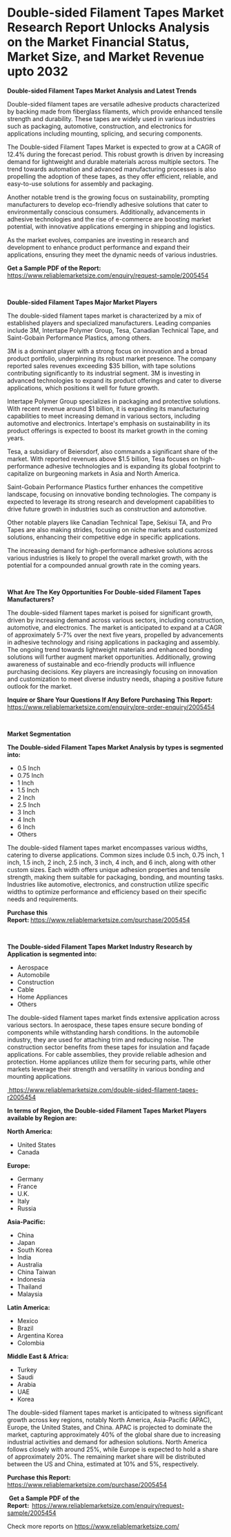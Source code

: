 <p><h1>Double-sided Filament Tapes Market Research Report Unlocks Analysis on the Market Financial Status, Market Size, and Market Revenue upto 2032</h1></p><p><strong>Double-sided Filament Tapes Market Analysis and Latest Trends</strong></p>
<p><p>Double-sided filament tapes are versatile adhesive products characterized by backing made from fiberglass filaments, which provide enhanced tensile strength and durability. These tapes are widely used in various industries such as packaging, automotive, construction, and electronics for applications including mounting, splicing, and securing components.</p><p>The Double-sided Filament Tapes Market is expected to grow at a CAGR of 12.4% during the forecast period. This robust growth is driven by increasing demand for lightweight and durable materials across multiple sectors. The trend towards automation and advanced manufacturing processes is also propelling the adoption of these tapes, as they offer efficient, reliable, and easy-to-use solutions for assembly and packaging.</p><p>Another notable trend is the growing focus on sustainability, prompting manufacturers to develop eco-friendly adhesive solutions that cater to environmentally conscious consumers. Additionally, advancements in adhesive technologies and the rise of e-commerce are boosting market potential, with innovative applications emerging in shipping and logistics.</p><p>As the market evolves, companies are investing in research and development to enhance product performance and expand their applications, ensuring they meet the dynamic needs of various industries.</p></p>
<p><strong>Get a Sample PDF of the Report:&nbsp;</strong> <a href="https://www.reliablemarketsize.com/enquiry/request-sample/2005454?utm_campaign=1197&utm_medium=2&utm_source=Github&utm_content=ia&utm_term=05022025&utm_id=double-sided-filament-tapes">https://www.reliablemarketsize.com/enquiry/request-sample/2005454</a></p>
<p>&nbsp;</p>
<p><strong>Double-sided Filament Tapes Major Market Players</strong></p>
<p><p>The double-sided filament tapes market is characterized by a mix of established players and specialized manufacturers. Leading companies include 3M, Intertape Polymer Group, Tesa, Canadian Technical Tape, and Saint-Gobain Performance Plastics, among others.</p><p>3M is a dominant player with a strong focus on innovation and a broad product portfolio, underpinning its robust market presence. The company reported sales revenues exceeding $35 billion, with tape solutions contributing significantly to its industrial segment. 3M is investing in advanced technologies to expand its product offerings and cater to diverse applications, which positions it well for future growth.</p><p>Intertape Polymer Group specializes in packaging and protective solutions. With recent revenue around $1 billion, it is expanding its manufacturing capabilities to meet increasing demand in various sectors, including automotive and electronics. Intertape's emphasis on sustainability in its product offerings is expected to boost its market growth in the coming years.</p><p>Tesa, a subsidiary of Beiersdorf, also commands a significant share of the market. With reported revenues above $1.5 billion, Tesa focuses on high-performance adhesive technologies and is expanding its global footprint to capitalize on burgeoning markets in Asia and North America.</p><p>Saint-Gobain Performance Plastics further enhances the competitive landscape, focusing on innovative bonding technologies. The company is expected to leverage its strong research and development capabilities to drive future growth in industries such as construction and automotive.</p><p>Other notable players like Canadian Technical Tape, Sekisui TA, and Pro Tapes are also making strides, focusing on niche markets and customized solutions, enhancing their competitive edge in specific applications.</p><p>The increasing demand for high-performance adhesive solutions across various industries is likely to propel the overall market growth, with the potential for a compounded annual growth rate in the coming years.</p></p>
<p>&nbsp;</p>
<p><strong>What Are The Key Opportunities For Double-sided Filament Tapes Manufacturers?</strong></p>
<p><p>The double-sided filament tapes market is poised for significant growth, driven by increasing demand across various sectors, including construction, automotive, and electronics. The market is anticipated to expand at a CAGR of approximately 5-7% over the next five years, propelled by advancements in adhesive technology and rising applications in packaging and assembly. The ongoing trend towards lightweight materials and enhanced bonding solutions will further augment market opportunities. Additionally, growing awareness of sustainable and eco-friendly products will influence purchasing decisions. Key players are increasingly focusing on innovation and customization to meet diverse industry needs, shaping a positive future outlook for the market.</p></p>
<p><strong>Inquire or Share Your Questions If Any Before Purchasing This Report:</strong> <a href="https://www.reliablemarketsize.com/enquiry/pre-order-enquiry/2005454?utm_campaign=1197&utm_medium=2&utm_source=Github&utm_content=ia&utm_term=05022025&utm_id=double-sided-filament-tapes">https://www.reliablemarketsize.com/enquiry/pre-order-enquiry/2005454</a></p>
<p>&nbsp;</p>
<p><strong>Market Segmentation</strong></p>
<p><strong>The Double-sided Filament Tapes Market Analysis by types is segmented into:</strong></p>
<p><ul><li>0.5 Inch</li><li>0.75 Inch</li><li>1 Inch</li><li>1.5 Inch</li><li>2 Inch</li><li>2.5 Inch</li><li>3 Inch</li><li>4 Inch</li><li>6 Inch</li><li>Others</li></ul></p>
<p><p>The double-sided filament tapes market encompasses various widths, catering to diverse applications. Common sizes include 0.5 inch, 0.75 inch, 1 inch, 1.5 inch, 2 inch, 2.5 inch, 3 inch, 4 inch, and 6 inch, along with other custom sizes. Each width offers unique adhesion properties and tensile strength, making them suitable for packaging, bonding, and mounting tasks. Industries like automotive, electronics, and construction utilize specific widths to optimize performance and efficiency based on their specific needs and requirements.</p></p>
<p><strong>Purchase this Report:&nbsp;</strong><a href="https://www.reliablemarketsize.com/purchase/2005454?utm_campaign=1197&utm_medium=2&utm_source=Github&utm_content=ia&utm_term=05022025&utm_id=double-sided-filament-tapes">https://www.reliablemarketsize.com/purchase/2005454</a></p>
<p>&nbsp;</p>
<p><strong>The Double-sided Filament Tapes Market Industry Research by Application is segmented into:</strong></p>
<p><ul><li>Aerospace</li><li>Automobile</li><li>Construction</li><li>Cable</li><li>Home Appliances</li><li>Others</li></ul></p>
<p><p>The double-sided filament tapes market finds extensive application across various sectors. In aerospace, these tapes ensure secure bonding of components while withstanding harsh conditions. In the automobile industry, they are used for attaching trim and reducing noise. The construction sector benefits from these tapes for insulation and façade applications. For cable assemblies, they provide reliable adhesion and protection. Home appliances utilize them for securing parts, while other markets leverage their strength and versatility in various bonding and mounting applications.</p></p>
<p><a href="https://www.reliablemarketsize.com/double-sided-filament-tapes-r2005454?utm_campaign=1197&utm_medium=2&utm_source=Github&utm_content=ia&utm_term=05022025&utm_id=double-sided-filament-tapes">&nbsp;https://www.reliablemarketsize.com/double-sided-filament-tapes-r2005454</a></p>
<p><strong>In terms of Region, the Double-sided Filament Tapes Market Players available by Region are:</strong></p>
<p>
    <p> <strong> North America: </strong>
        <ul>
            <li>United States</li>
            <li>Canada</li>
        </ul>
        </p> 
    <p> <strong> Europe: </strong>
        <ul>
            <li>Germany</li>
            <li>France</li>
            <li>U.K.</li>
            <li>Italy</li>
            <li>Russia</li>
        </ul>
        </p> 
    <p> <strong> Asia-Pacific: </strong>
        <ul>
            <li>China</li>
            <li>Japan</li>
            <li>South Korea</li>
            <li>India</li>
            <li>Australia</li>
            <li>China Taiwan</li>
            <li>Indonesia</li>
            <li>Thailand</li>
            <li>Malaysia</li>
        </ul>
        </p> 
    <p> <strong> Latin America: </strong>
        <ul>
            <li>Mexico</li>
            <li>Brazil</li>
            <li>Argentina Korea</li>
            <li>Colombia</li>
        </ul>
        </p> 
    <p> <strong> Middle East & Africa: </strong>
        <ul>
            <li>Turkey</li>
            <li>Saudi</li>
            <li>Arabia</li>
            <li>UAE</li>
            <li>Korea</li>
        </ul>
    </p>
    </p>
<p><p>The double-sided filament tapes market is anticipated to witness significant growth across key regions, notably North America, Asia-Pacific (APAC), Europe, the United States, and China. APAC is projected to dominate the market, capturing approximately 40% of the global share due to increasing industrial activities and demand for adhesion solutions. North America follows closely with around 25%, while Europe is expected to hold a share of approximately 20%. The remaining market share will be distributed between the US and China, estimated at 10% and 5%, respectively.</p></p>
<p><strong>Purchase this Report: </strong><a href="https://www.reliablemarketsize.com/purchase/2005454?utm_campaign=1197&utm_medium=2&utm_source=Github&utm_content=ia&utm_term=05022025&utm_id=double-sided-filament-tapes">https://www.reliablemarketsize.com/purchase/2005454</a></p>
<p>&nbsp;<strong>Get a Sample PDF of the Report:&nbsp;&nbsp;</strong><a href="https://www.reliablemarketsize.com/enquiry/request-sample/2005454?utm_campaign=1197&utm_medium=2&utm_source=Github&utm_content=ia&utm_term=05022025&utm_id=double-sided-filament-tapes">https://www.reliablemarketsize.com/enquiry/request-sample/2005454</a></p>
<p><strong></strong></p>
<p>Check more reports on <a href="https://www.reliablemarketsize.com/?utm_campaign=1197&utm_medium=2&utm_source=Github&utm_content=ia&utm_term=05022025&utm_id=double-sided-filament-tapes">https://www.reliablemarketsize.com/</a></p>